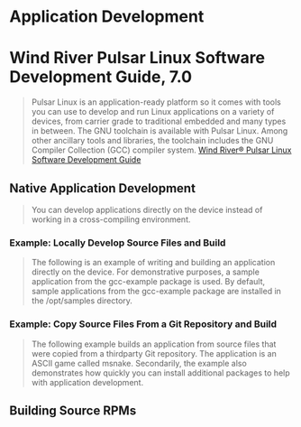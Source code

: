 # Application Development

# Wind River Pulsar Linux Software Development Guide, 7.0

> Pulsar Linux is an application-ready platform so it comes with tools you can use to develop and run Linux applications on a variety of devices, from carrier grade to traditional embedded and many types in between. The GNU toolchain is available with Pulsar Linux. Among other ancillary tools and libraries, the toolchain includes the GNU Compiler Collection (GCC) compiler system. [Wind River® Pulsar Linux Software Development Guide](https://software.intel.com/sites/default/files/managed/49/b0/wr_pulsar_linux_software_development_guide_70.pdf)

## Native Application Development

> You can develop applications directly on the device instead of working in a cross-compiling
environment.

### Example: Locally Develop Source Files and Build

> The following is an example of writing and building an application directly on the device. For
demonstrative purposes, a sample application from the gcc-example package is used. By default,
sample applications from the gcc-example package are installed in the /opt/samples directory.

### Example: Copy Source Files From a Git Repository and Build

> The following example builds an application from source files that were copied from a thirdparty
Git repository. The application is an ASCII game called msnake. Secondarily, the example
also demonstrates how quickly you can install additional packages to help with application
development.

## Building Source RPMs